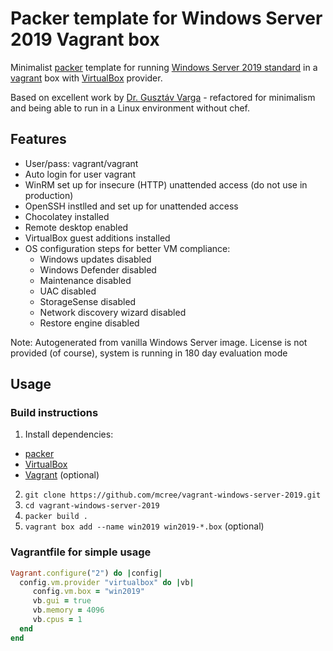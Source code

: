 # Packer template for Windows Server 2019 Vagrant box

Minimalist [packer](https://packer.io/) template for running 
[Windows Server 2019 standard](https://www.microsoft.com/en-us/cloud-platform/windows-server-pricing) 
in a [vagrant](https://www.vagrantup.com/) box with [VirtualBox](https://www.virtualbox.org/) provider.

Based on excellent work by [Dr. Gusztáv Varga](https://github.com/gusztavvargadr/packer/) - 
refactored for minimalism and being able to run in a Linux environment without chef.

## Features

* User/pass: vagrant/vagrant
* Auto login for user vagrant
* WinRM set up for insecure (HTTP) unattended access (do not use in production)
* OpenSSH instlled and set up for unattended access
* Chocolatey installed
* Remote desktop enabled
* VirtualBox guest additions installed
* OS configuration steps for better VM compliance:
  * Windows updates disabled
  * Windows Defender disabled
  * Maintenance disabled
  * UAC disabled
  * StorageSense disabled
  * Network discovery wizard disabled
  * Restore engine disabled

Note: Autogenerated from vanilla Windows Server image. License is not provided (of course), system is running in 180 day evaluation mode

## Usage

### Build instructions

1. Install dependencies:
  * [packer](https://packer.io/)
  * [VirtualBox](https://www.virtualbox.org/)
  * [Vagrant](https://www.vagrantup.com/) (optional)
2. ```git clone https://github.com/mcree/vagrant-windows-server-2019.git```
3. ```cd vagrant-windows-server-2019```
4. ```packer build .```
5. ```vagrant box add --name win2019 win2019-*.box``` (optional)

### Vagrantfile for simple usage

```ruby
Vagrant.configure("2") do |config|
  config.vm.provider "virtualbox" do |vb|
     config.vm.box = "win2019"
     vb.gui = true
     vb.memory = 4096
     vb.cpus = 1
  end
end
```

